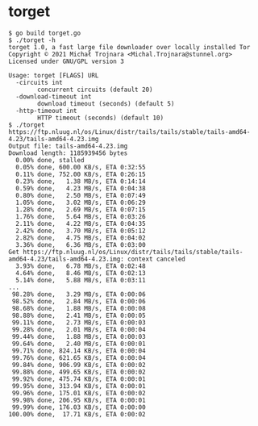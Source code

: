 # torget

    $ go build torget.go
    $ ./torget -h
    torget 1.0, a fast large file downloader over locally installed Tor
    Copyright © 2021 Michał Trojnara <Michal.Trojnara@stunnel.org>
    Licensed under GNU/GPL version 3

    Usage: torget [FLAGS] URL
      -circuits int
            concurrent circuits (default 20)
      -download-timeout int
            download timeout (seconds) (default 5)
      -http-timeout int
            HTTP timeout (seconds) (default 10)
    $ ./torget https://ftp.nluug.nl/os/Linux/distr/tails/tails/stable/tails-amd64-4.23/tails-amd64-4.23.img
    Output file: tails-amd64-4.23.img
    Download length: 1185939456 bytes
      0.00% done, stalled
      0.05% done, 600.00 KB/s, ETA 0:32:55
      0.11% done, 752.00 KB/s, ETA 0:26:15
      0.23% done,   1.38 MB/s, ETA 0:14:14
      0.59% done,   4.23 MB/s, ETA 0:04:38
      0.80% done,   2.50 MB/s, ETA 0:07:49
      1.05% done,   3.02 MB/s, ETA 0:06:29
      1.28% done,   2.69 MB/s, ETA 0:07:15
      1.76% done,   5.64 MB/s, ETA 0:03:26
      2.11% done,   4.22 MB/s, ETA 0:04:35
      2.42% done,   3.70 MB/s, ETA 0:05:12
      2.82% done,   4.75 MB/s, ETA 0:04:02
      3.36% done,   6.36 MB/s, ETA 0:03:00
    Get https://ftp.nluug.nl/os/Linux/distr/tails/tails/stable/tails-amd64-4.23/tails-amd64-4.23.img: context canceled
      3.93% done,   6.78 MB/s, ETA 0:02:48
      4.64% done,   8.46 MB/s, ETA 0:02:13
      5.14% done,   5.88 MB/s, ETA 0:03:11
    ...
     98.28% done,   3.29 MB/s, ETA 0:00:06
     98.52% done,   2.84 MB/s, ETA 0:00:06
     98.68% done,   1.88 MB/s, ETA 0:00:08
     98.88% done,   2.41 MB/s, ETA 0:00:05
     99.11% done,   2.73 MB/s, ETA 0:00:03
     99.28% done,   2.01 MB/s, ETA 0:00:04
     99.44% done,   1.88 MB/s, ETA 0:00:03
     99.64% done,   2.40 MB/s, ETA 0:00:01
     99.71% done, 824.14 KB/s, ETA 0:00:04
     99.76% done, 621.65 KB/s, ETA 0:00:04
     99.84% done, 906.99 KB/s, ETA 0:00:02
     99.88% done, 499.65 KB/s, ETA 0:00:02
     99.92% done, 475.74 KB/s, ETA 0:00:01
     99.95% done, 313.94 KB/s, ETA 0:00:01
     99.96% done, 175.01 KB/s, ETA 0:00:02
     99.98% done, 206.95 KB/s, ETA 0:00:01
     99.99% done, 176.03 KB/s, ETA 0:00:00
    100.00% done,  17.71 KB/s, ETA 0:00:02
